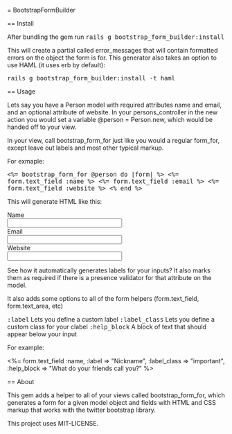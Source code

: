 = BootstrapFormBuilder

== Install

After bundling the gem run <tt>rails g bootstrap_form_builder:install</tt>

This will create a partial called error_messages that will contain formatted errors on the object the form is for. This
generator also takes an option to use HAML (it uses erb by default):

<tt>rails g bootstrap_form_builder:install -t haml</tt>

== Usage

Lets say you have a Person model with required attributes name and email, and an optional attribute of website.
In your persons_controller in the new action you would set a variable @person = Person.new, which would be handed off
to your view.

In your view, call bootstrap_form_for just like you would a regular form_for, except leave out labels and most other
typical markup.

For exmaple:

<tt>
<%= bootstrap_form_for @person do |form| %>
	<%= form.text_field :name %>
	<%= form.text_field :email %>
	<%= form.text_field :website %>
<% end %>
</tt>

This will generate HTML like this:

<form accept-charset="UTF-8" action="/people" class="new_person" id="new_person" method="post"><div style="margin:0;padding:0;display:inline"><input name="utf8" type="hidden" value="✓"><input name="authenticity_token" type="hidden" value="Edx7gjTOLinEOXqab7LweFhWlJh5uO6Js2l6exeCrwA="></div>
	<div class="control-group">
	    <label class="control-label required" for="person_name">Name</label>
	    <div class="controls">
	        <input id="person_name" name="person[name]" size="30" type="text">
        </div>
    </div>
	<div class="control-group">
	    <label class="control-label required" for="person_email">Email</label>
	    <div class="controls">
	        <input id="person_email" name="person[email]" size="30" type="text">
        </div>
    </div>
	<div class="control-group">
	    <label class="control-label" for="person_website">Website</label>
	    <div class="controls">
	        <input id="person_website" name="person[website]" size="30" type="text">
        </div>
    </div>
</form>

See how it automatically generates labels for your inputs? It also marks them as required if there is a
presence validator for that attribute on the model.

It also adds some options to all of the form helpers (form.text_field, form.text_area, etc)

<tt>:label</tt> Lets you define a custom label
<tt>:label_class</tt> Lets you define a custom class for your clabel
<tt>:help_block</tt> A block of text that should appear below your input

For example:

<%= form.text_field :name, :label => "Nickname", :label_class => "important", :help_block => "What do your friends call you?" %>

== About

This gem adds a helper to all of your views called bootstrap_form_for, which generates a form for a given model object
and fields with HTML and CSS markup that works with the twitter bootstrap library.

This project uses MIT-LICENSE.